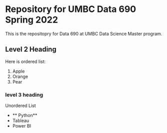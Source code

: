 # Repository for UMBC Data 690 Spring 2022
This is the repositopry for Data 690 at UMBC Data Science Master program.
## Level 2 Heading

Here is ordered list:

1. Apple
2. Orange
3. Pear

### level 3 heading

Unordered List

- ** Python**
- Tableau
- Power BI







